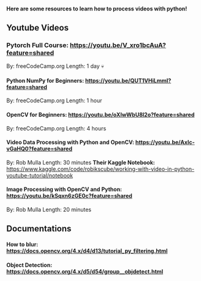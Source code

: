 #### Here are some resources to learn how to process videos with python!

## Youtube Videos

### **Pytorch Full Course:** https://youtu.be/V_xro1bcAuA?feature=shared
By: freeCodeCamp.org
Length: 1 day 💀

#### **Python NumPy for Beginners:** https://youtu.be/QUT1VHiLmmI?feature=shared
By: freeCodeCamp.org
Length: 1 hour

#### **OpenCV for Beginners:** https://youtu.be/oXlwWbU8l2o?feature=shared
By: freeCodeCamp.org
Length: 4 hours

#### **Video Data Processing with Python and OpenCV:** https://youtu.be/AxIc-vGaHQ0?feature=shared
By: Rob Mulla
Length: 30 minutes
**Their Kaggle Notebook:** https://www.kaggle.com/code/robikscube/working-with-video-in-python-youtube-tutorial/notebook

#### **Image Processing with OpenCV and Python:** https://youtu.be/kSqxn6zGE0c?feature=shared
By: Rob Mulla
Length: 20 minutes

## Documentations

#### **How to blur:** https://docs.opencv.org/4.x/d4/d13/tutorial_py_filtering.html
#### **Object Detection:** https://docs.opencv.org/4.x/d5/d54/group__objdetect.html
